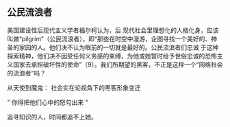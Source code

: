 ## 公民流浪者

美国建设性后现代主义学者福尔柯认为，后 现代社会里理想化的人格化身，应该叫做“pilgrim”（公民流浪者），即“那些在时空中漫游，企图寻找一个美好的、神圣的家园的人。他们决不认为眼前的一切就是最好的。公民流浪者们忠诚 于这种探索精神，他们决不因受任何义务感的束缚，为他或她暂时给予世俗忠诚的恐怖主义国家去承担破坏性的使命”〔9〕。我们所期望的黑客，不正是这样一个“网络社会的流浪者”吗？

从天使到魔鬼： 社会实在论视角下的黑客形象变迁

" 你得把他们心中的怒勾出来 "

追寻知识的人，时间都追不上她。
